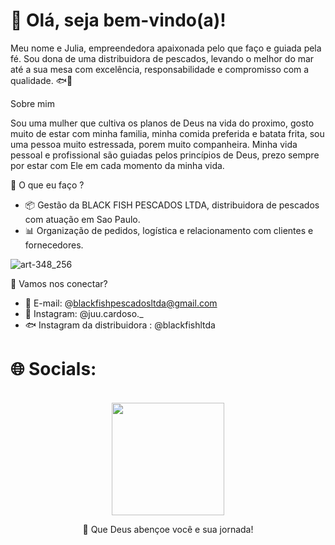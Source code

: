 # 🙌 Olá, seja bem-vindo(a)!

Meu nome e Julia, empreendedora apaixonada pelo que faço e guiada pela fé. Sou dona de uma distribuidora de pescados, levando o melhor do mar até a sua mesa com excelência, responsabilidade e compromisso com a qualidade. 🐟🌊

Sobre mim

Sou uma mulher que cultiva os planos de Deus na vida do proximo, gosto muito de estar com minha familia, minha comida preferida e batata frita, sou uma pessoa muito estressada, porem muito companheira. 
Minha vida pessoal e profissional são guiadas pelos princípios de Deus, prezo sempre por estar com Ele em cada momento da minha vida.

 💼 O que eu faço ?

- 📦 Gestão da BLACK FISH PESCADOS LTDA, distribuidora de pescados com atuação em Sao Paulo.
- 📊 Organização de pedidos, logística e relacionamento com clientes e fornecedores.
  

![art-348_256](https://github.com/user-attachments/assets/e8141f9c-6563-4ec1-a89e-07371a7d7431)

🤝 Vamos nos conectar?

- 📧 E-mail: @blackfishpescadosltda@gmail.com
- 📱 Instagram: @juu.cardoso._
- 🐟 Instagram da distribuidora : @blackfishltda


# 🌐 Socials:
<br>
 <div align="center">
    <a href="https://www.instagram.com/juu.cardoso._" target="_blank"><img src="https://img.shields.io/badge/-Instagram-%23E4405F?style=for-the-badge&logo=instagram&logoColor=white" width = "180" target="_blank"></a>
   
🙏 Que Deus abençoe você e sua jornada!
